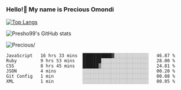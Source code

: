 ### Hello!👋 My name is Precious Omondi 

[![Top Langs](https://github-readme-stats.vercel.app/api/top-langs/?username=Presho99&langs_count=8&theme=dark)](https://github.com/Presho99/github-readme-stats)

![Presho99's GitHub stats](https://github-readme-stats.vercel.app/api?username=Presho99&show_icons=true&theme=dark)


<p align="left"> <img src=https://komarev.com/ghpvc/?username=Presho99&color=blueviolet alt=Precious/></p>






<!--START_SECTION:waka-->

```text
JavaScript   16 hrs 33 mins  ███████████▓░░░░░░░░░░░░░   46.87 %
Ruby         9 hrs 53 mins   ███████░░░░░░░░░░░░░░░░░░   28.00 %
CSS          8 hrs 45 mins   ██████▒░░░░░░░░░░░░░░░░░░   24.81 %
JSON         4 mins          ░░░░░░░░░░░░░░░░░░░░░░░░░   00.20 %
Git Config   1 min           ░░░░░░░░░░░░░░░░░░░░░░░░░   00.08 %
XML          1 min           ░░░░░░░░░░░░░░░░░░░░░░░░░   00.05 %
```

<!--END_SECTION:waka-->

